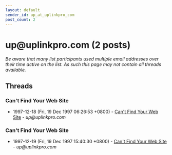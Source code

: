 ```yaml
---
layout: default
sender_id: up_at_uplinkpro_com
post_count: 2
---
```


# up<span>@</span>uplinkpro.com (2 posts)

_Be aware that many list participants used multiple email addresses over their time active on the list. As such this page may not contain all threads available._

## Threads

### Can't Find Your Web Site
+ 1997-12-18 (Fri, 19 Dec 1997 06:26:53 +0800) - [Can't Find Your Web Site](/archive/1997/12/e22feb381222e09c1b582628d1813bf1c5e44ad00aef5f3e5a15fd1e521c3204) - _up@uplinkpro.com_

### Can't Find Your Web Site
+ 1997-12-19 (Fri, 19 Dec 1997 15:40:30 +0800) - [Can't Find Your Web Site](/archive/1997/12/e89f70a163807c20ec86969351cf3bd126c0d8cce220d47b1d3949e897c4866d) - _up@uplinkpro.com_

